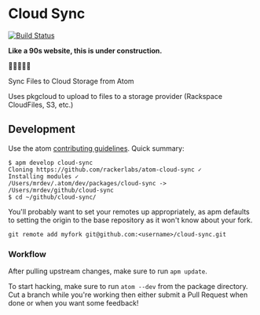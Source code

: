 # Cloud Sync

[![Build Status](https://travis-ci.org/rackerlabs/atom-cloud-sync.svg?branch=master)](https://travis-ci.org/rackerlabs/atom-cloud-sync)

**Like a 90s website, this is under construction.**

:construction_worker::construction_worker::construction_worker::construction_worker::construction_worker:

Sync Files to Cloud Storage from Atom

Uses pkgcloud to upload to files to a storage provider (Rackspace CloudFiles,
S3, etc.)


## Development

Use the atom [contributing guidelines](https://atom.io/docs/latest/contributing).
Quick summary:

```
$ apm develop cloud-sync
Cloning https://github.com/rackerlabs/atom-cloud-sync ✓
Installing modules ✓
/Users/mrdev/.atom/dev/packages/cloud-sync -> /Users/mrdev/github/cloud-sync
$ cd ~/github/cloud-sync/
```

You'll probably want to set your remotes up appropriately, as apm defaults to
setting the origin to the base repository as it won't know about your fork.

```
git remote add myfork git@github.com:<username>/cloud-sync.git
```

### Workflow

After pulling upstream changes, make sure to run `apm update`.

To start hacking, make sure to run `atom --dev` from the package directory.
Cut a branch while you're working then either submit a Pull Request when done
or when you want some feedback!
